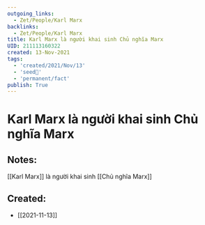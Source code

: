 ```yaml
---
outgoing_links:
  - Zet/People/Karl Marx
backlinks:
  - Zet/People/Karl Marx
title: Karl Marx là người khai sinh Chủ nghĩa Marx
UID: 211113160322
created: 13-Nov-2021
tags:
  - 'created/2021/Nov/13'
  - 'seed🥜'
  - 'permanent/fact'
publish: True
---
```

# Karl Marx là người khai sinh Chủ nghĩa Marx

## Notes:
[[Karl Marx]] là người khai sinh [[Chủ nghĩa Marx]]




## Created:
- [[2021-11-13]]
